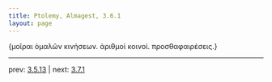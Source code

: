 ```yaml
---
title: Ptolemy, Almagest, 3.6.1
layout: page
---
```


 {μοῖραι ὁμαλῶν κινήσεων. ἀριθμοὶ κοινοί. προσθαφαιρέσεις.} 

---

prev: [3.5.13](../3.5.13/) | next: [3.7.1](../3.7.1/)

